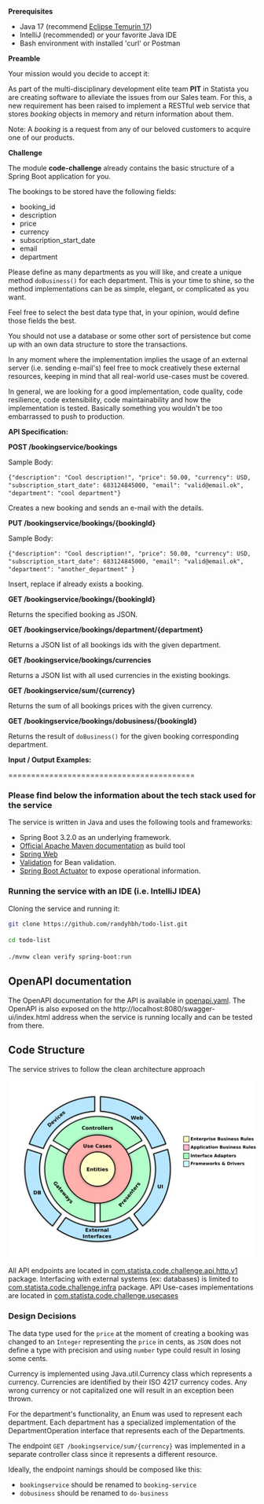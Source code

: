 **Prerequisites**

- Java 17 (recommend [Eclipse Temurin 17](https://adoptium.net/temurin/releases/?version=17))
- IntelliJ (recommended) or your favorite Java IDE
- Bash environment with installed 'curl' or Postman

**Preamble**

Your mission would you decide to accept it:

As part of the multi-disciplinary development elite team **PIT** in Statista you are creating software to alleviate the
issues from our Sales team. For this, a new requirement has been raised to implement a RESTful web service that stores
_booking_ objects in memory and return information about them.

Note: A _booking_ is a request from any of our beloved customers to acquire one of our products.

**Challenge**

The module **code-challenge** already contains the basic structure of a Spring Boot application for you.

The bookings to be stored have the following fields:

- booking_id
- description
- price
- currency
- subscription_start_date
- email
- department

Please define as many departments as you will like, and create a unique method `doBusiness()` for each department. This
is your time to shine, so the method implementations can be as simple, elegant, or complicated as you want.

Feel free to select the best data type that, in your opinion, would define those fields the best.

You should not use a database or some other sort of persistence but come up with an own data structure to store the
transactions.

In any moment where the implementation implies the usage of an external server (i.e. sending e-mail's) feel free to mock
creatively these external resources, keeping in mind that all real-world use-cases must be covered.

In general, we are looking for a good implementation, code quality, code resilience, code extensibility, code
maintainability and how the implementation is tested.
Basically something you wouldn't be too embarrassed to push to production.

**API Specification:**

**POST /bookingservice/bookings**

Sample Body:

```
{"description": "Cool description!", "price": 50.00, "currency": USD, "subscription_start_date": 683124845000, "email": "valid@email.ok", "department": "cool department"}
```

Creates a new booking and sends an e-mail with the details.

**PUT /bookingservice/bookings/{bookingId}**

Sample Body:

```
{"description": "Cool description!", "price": 50.00, "currency": USD, "subscription_start_date": 683124845000, "email": "valid@email.ok", "department": "another_department" }
```

Insert, replace if already exists a booking.

**GET /bookingservice/bookings/{bookingId}**

Returns the specified booking as JSON.

**GET /bookingservice/bookings/department/{department}**

Returns a JSON list of all bookings ids with the given department.

**GET /bookingservice/bookings/currencies**

Returns a JSON list with all used currencies in the existing bookings.

**GET /bookingservice/sum/{currency}**

Returns the sum of all bookings prices with the given currency.

**GET /bookingservice/bookings/dobusiness/{bookingId}**

Returns the result of `doBusiness()` for the given booking corresponding department.

**Input / Output Examples:**

=========================================
### Please find below the information about the tech stack used for the service

The service is written in Java and uses the following tools and frameworks:
* Spring Boot 3.2.0 as an underlying framework.
* [Official Apache Maven documentation](https://maven.apache.org/guides/index.html) as build tool
* [Spring Web](https://docs.spring.io/spring-boot/docs/3.2.0/reference/htmlsingle/index.html#web)
* [Validation](https://docs.spring.io/spring-boot/docs/3.2.0/reference/htmlsingle/index.html#io.validation) for Bean validation.
* [Spring Boot Actuator](https://docs.spring.io/spring-boot/docs/3.2.0/reference/htmlsingle/index.html#actuator) to expose operational information.

### Running the service with an IDE (i.e. IntelliJ IDEA)

Cloning the service and running it:
```sh
git clone https://github.com/randyhbh/todo-list.git

cd todo-list

./mvnw clean verify spring-boot:run
```

## OpenAPI documentation
The OpenAPI documentation for the API is available in [openapi.yaml](openapi.yaml). The OpenAPI is also exposed on the
http://localhost:8080/swagger-ui/index.html address when the service is running locally and can be tested from there.

## Code Structure

The service strives to follow the clean architecture approach

![clean architecture diagram](docs/clean_architecture.png)

All API endpoints are located in [com.statista.code.challenge.api.http.v1](code-challenge/src/main/java/com/statista/code/challenge/api/http/v1) package.
Interfacing with external systems (ex: databases) is limited to [com.statista.code.challenge.infra](code-challenge/src/main/java/com/statista/code/challenge/infra)
package. API Use-cases implementations are located in [com.statista.code.challenge.usecases](code-challenge/src/main/java/com/statista/code/challenge/usecases)

### Design Decisions

The data type used for the `price` at the moment of creating a booking was changed to an `Integer` representing the `price` in
cents, as `JSON` does not define a type with precision and using `number` type could result in losing some cents.

Currency is implemented using Java.util.Currency class which represents a currency. Currencies are identified by their 
ISO 4217 currency codes. Any wrong currency or not capitalized one will result in an exception been thrown.

For the department's functionality, an Enum was used to represent each department. Each department has a specialized 
implementation of the DepartmentOperation interface that represents each of the Departments.

The endpoint `GET /bookingservice/sum/{currency}` was implemented in a separate controller class since it represents a different resource.

Ideally, the endpoint namings should be composed like this:

- `bookingservice` should be renamed to `booking-service`
- `dobusiness` should be renamed to `do-business`
